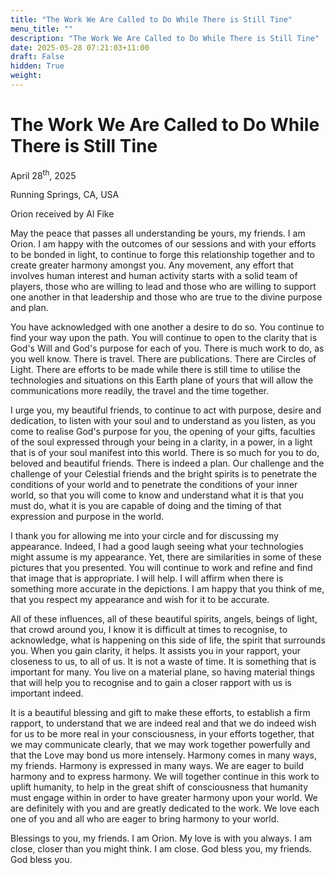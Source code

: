 ```yaml
---
title: "The Work We Are Called to Do While There is Still Tine"
menu_title: ""
description: "The Work We Are Called to Do While There is Still Tine"
date: 2025-05-28 07:21:03+11:00
draft: False
hidden: True
weight:
---
```

# The Work We Are Called to Do While There is Still Tine

April 28<sup>th</sup>, 2025

Running Springs, CA, USA

Orion received by Al Fike

May the peace that passes all understanding be yours, my friends. I am Orion. I am happy with the outcomes of our sessions and with your efforts to be bonded in light, to continue to forge this relationship together and to create greater harmony amongst you. Any movement, any effort that involves human interest and human activity starts with a solid team of players, those who are willing to lead and those who are willing to support one another in that leadership and those who are true to the divine purpose and plan.

You have acknowledged with one another a desire to do so. You continue to find your way upon the path. You will continue to open to the clarity that is God's Will and God's purpose for each of you. There is much work to do, as you well know. There is travel. There are publications. There are Circles of Light. There are efforts to be made while there is still time to utilise the technologies and situations on this Earth plane of yours that will allow the communications more readily, the travel and the time together.

I urge you, my beautiful friends, to continue to act with purpose, desire and dedication, to listen with your soul and to understand as you listen, as you come to realise God's purpose for you, the opening of your gifts, faculties of the soul expressed through your being in a clarity, in a power, in a light that is of your soul manifest into this world. There is so much for you to do, beloved and beautiful friends. There is indeed a plan. Our challenge and the challenge of your Celestial friends and the bright spirits is to penetrate the conditions of your world and to penetrate the conditions of your inner world, so that you will come to know and understand what it is that you must do, what it is you are capable of doing and the timing of that expression and purpose in the world.

I thank you for allowing me into your circle and for discussing my appearance. Indeed, I had a good laugh seeing what your technologies might assume is my appearance. Yet, there are similarities in some of these pictures that you presented. You will continue to work and refine and find that image that is appropriate. I will help. I will affirm when there is something more accurate in the depictions. I am happy that you think of me, that you respect my appearance and wish for it to be accurate.

All of these influences, all of these beautiful spirits, angels, beings of light, that crowd around you, I know it is difficult at times to recognise, to acknowledge, what is happening on this side of life, the spirit that surrounds you. When you gain clarity, it helps. It assists you in your rapport, your closeness to us, to all of us. It is not a waste of time. It is something that is important for many. You live on a material plane, so having material things that will help you to recognise and to gain a closer rapport with us is important indeed.

It is a beautiful blessing and gift to make these efforts, to establish a firm rapport, to understand that we are indeed real and that we do indeed wish for us to be more real in your consciousness, in your efforts together, that we may communicate clearly, that we may work together powerfully and that the Love may bond us more intensely. Harmony comes in many ways, my friends. Harmony is expressed in many ways. We are eager to build harmony and to express harmony. We will together continue in this work to uplift humanity, to help in the great shift of consciousness that humanity must engage within in order to have greater harmony upon your world. We are definitely with you and are greatly dedicated to the work. We love each one of you and all who are eager to bring harmony to your world.

Blessings to you, my friends. I am Orion. My love is with you always. I am close, closer than you might think. I am close. God bless you, my friends. God bless you.

